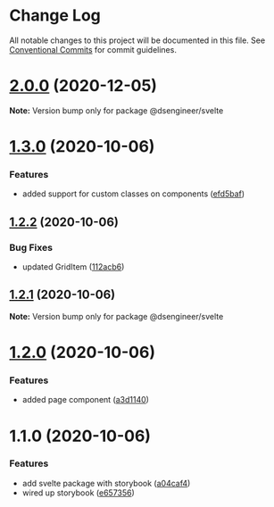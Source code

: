 # Change Log

All notable changes to this project will be documented in this file.
See [Conventional Commits](https://conventionalcommits.org) for commit guidelines.

# [2.0.0](https://github.com/DesignSystemsEngineer/designsystem/compare/v1.3.0...v2.0.0) (2020-12-05)

**Note:** Version bump only for package @dsengineer/svelte

# [1.3.0](https://github.com/DesignSystemsEngineer/designsystem/compare/v1.2.2...v1.3.0) (2020-10-06)

### Features

- added support for custom classes on components ([efd5baf](https://github.com/DesignSystemsEngineer/designsystem/commit/efd5baf76d9bf85f7d5f3b1a584976e99d15058b))

## [1.2.2](https://github.com/DesignSystemsEngineer/designsystem/compare/v1.2.1...v1.2.2) (2020-10-06)

### Bug Fixes

- updated GridItem ([112acb6](https://github.com/DesignSystemsEngineer/designsystem/commit/112acb63cde8bfc70114fc48c61de09494b6d4a0))

## [1.2.1](https://github.com/DesignSystemsEngineer/designsystem/compare/v1.2.0...v1.2.1) (2020-10-06)

**Note:** Version bump only for package @dsengineer/svelte

# [1.2.0](https://github.com/DesignSystemsEngineer/designsystem/compare/v1.1.0...v1.2.0) (2020-10-06)

### Features

- added page component ([a3d1140](https://github.com/DesignSystemsEngineer/designsystem/commit/a3d1140f272569350d27c4ad1d972c8eb29285db))

# 1.1.0 (2020-10-06)

### Features

- add svelte package with storybook ([a04caf4](https://github.com/DesignSystemsEngineer/designsystem/commit/a04caf4835fd22e7b314743965f66a0caf19ea79))
- wired up storybook ([e657356](https://github.com/DesignSystemsEngineer/designsystem/commit/e6573565329aa0cdb6d42f6fdc71d371b829cb6a))
